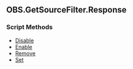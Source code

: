 ## OBS.GetSourceFilter.Response


### Script Methods


* [Disable](Disable.md)
* [Enable](Enable.md)
* [Remove](Remove.md)
* [Set](Set.md)
